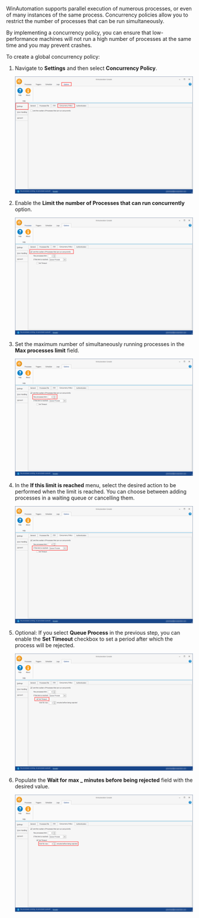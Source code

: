 WinAutomation supports parallel execution of numerous processes, or even of many instances of the same process. Concurrency policies allow you to restrict the number of processes that can be run simultaneously. 

By implementing a concurrency policy, you can ensure that low-performance machines will not run a high number of processes at the same time and you may prevent crashes.

To create a global concurrency policy:

1.	Navigate to **Settings** and then select **Concurrency Policy**.

    ![The Concurrency Policy tab.](..\media\concurrency-policy-tab-settings-options.png)

1.	Enable the **Limit the number of Processes that can run concurrently** option. 

    ![A check box that limits the number of processes running concurrently.](..\media\limit-processes-concurrency-policy-tab.png)

1.	Set the maximum number of simultaneously running processes in the **Max processes limit** field. 

    ![A field that sets the max number of processes that can run concurrently.](..\media\max-processes-concurrency-policy-tab.png)

1.	In the **If this limit is reached** menu, select the desired action to be performed when the limit is reached. You can choose between adding processes in a waiting queue or cancelling them.

    ![A dropdown menu that sets what happens when the limit is reached.](..\media\if-limit-is-reached-concurrency-policy-tab.png)

1.	Optional: If you select **Queue Process** in the previous step, you can enable the **Set Timeout** checkbox to set a period after which the process will be rejected.

    ![A checkbox that enables a timeout for the processes in the queue.](..\media\timeout-concurrency-policy-tab.png)

1.	Populate the **Wait for max _ minutes before being rejected** field with the desired value. 

    ![A field that determines how many minutes a process stays in the queue before being rejected.](..\media\minutes-before-reject-concurrency-policy-tab.png)